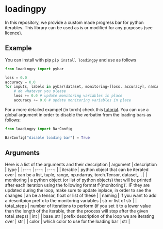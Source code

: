 # loadingpy

In this repository, we provide a custom made progress bar for python iterables. This library can be used as is or modified for any purposes (see licence).

## Example
You can install with pip `pip install loadingpy` and use as follows

```python
from loadingpy import pybar

loss = 0.0
accuracy = 0.0
for inputs, labels in pybar(dataset, monitoring=[loss, accuracy], naming=["loss", "accuracy"], base_str="training"):
    # do whatever you please
    loss += 0.0 # update monitoring variables in place
    accuracy += 0.0 # update monitoring variables in place
```

For a more detailed exampel (in torch) check this [tutorial](https://gitlab.com/ey_datakalab/loadingpy/-/blob/main/notebooks/unit_test.ipynb). You can use a global argument in order to disable the verbatim from the loading bars as follows:

```python
from loadingpy import BarConfig

BarConfig["disable loading bar"] = True
```

## Arguments

Here is a list of the arguments and their description
| argument | description | type |
| :---: | :---: | :---: |
| iterable | python object that can be iterated over | can be a list, tuple, range, np.ndarray, torch.Tensor, dataset,... |
| monitoring | a python object (or list of python objects) that will be printed after each iteration using the following format f'{monitoring}'. IF they are updated during the loop, make sure to update inplace, in order to see the changes | an be a tensor, float or list of these |
| naming | if you want to add a descritpion prefix to the monitoring variables | str or list of str |
| total_steps | number of iterations to perform (if you set it to a lower value than the length of the iterable, then the process will stop after the given total_steps) | int |
| base_str | prefix description of the loop we are iterating over | str |
| color | which color to use for the loading bar | str |